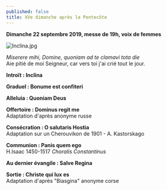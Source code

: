 ```yaml
---
published: false
title: XVe dimanche après la Pentecôte
---
```

**Dimanche 22 septembre 2019, messe de 19h, voix de femmes**  

![Inclina.jpg]({{site.baseurl}}/images/Inclina.jpg)

*Miserere mihi, Domine, quoniam ad te clamavi tota die*  
Aie pitié de moi Seigneur, car vers toi j'ai crié tout le jour.

**Introït : Inclina**

**Graduel : Bonume est confiteri**  

**Alleluia : Quoniam Deus**  

**Offertoire : Dominus regit me**  
Adaptation d'après anonyme russe

**Consécration : O salutaris Hostia**  
Adaptation sur un Cherouvikon de 1901 - A. Kastorskago

**Communion : Panis quem ego**  
H.Isaac 1450-1517 *Choralis Constantinus*

**Au dernier évangile : Salve Regina**  

**Sortie : Christe qui lux es**  
Adaptation d'après "Biasgina" anonyme corse
